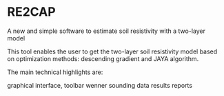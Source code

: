 # RE2CAP
A new and simple software to estimate soil resistivity with a two-layer model

This tool enables the user to get the two-layer soil resistivity model based on optimization methods: descending gradient and JAYA algorithm.

The main technical highlights are: 

graphical interface, toolbar
wenner sounding data
results reports
